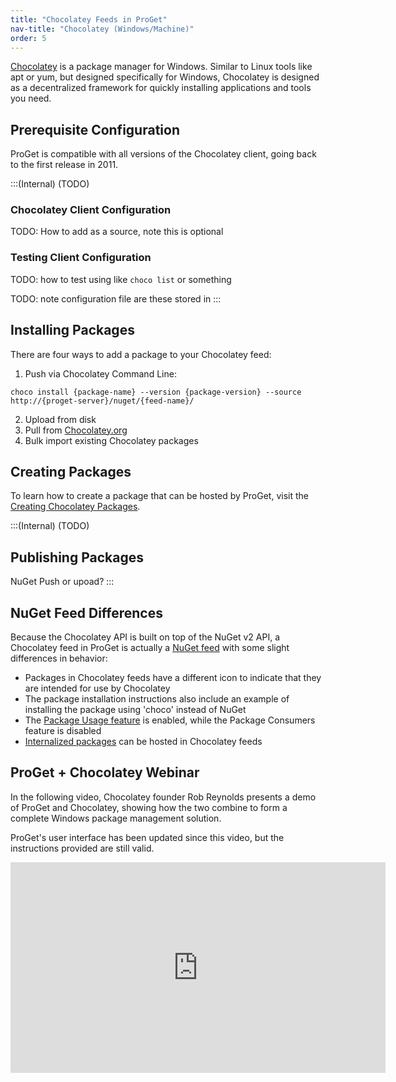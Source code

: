 ```yaml
---
title: "Chocolatey Feeds in ProGet"
nav-title: "Chocolatey (Windows/Machine)"
order: 5
---
```


[Chocolatey](https://chocolatey.org/) is a package manager for Windows. Similar to Linux tools like apt or yum, but designed specifically for Windows, Chocolatey is designed as a decentralized framework for quickly installing applications and tools you need.

## Prerequisite Configuration

ProGet is compatible with all versions of the Chocolatey client, going back to the first release in 2011.

:::(Internal) (TODO)
### Chocolatey Client Configuration
TODO: How to add as a source, note this is optional

### Testing Client Configuration
TODO: how to test using like `choco list` or something

TODO: note configuration file are these stored in
:::

## Installing Packages

There are four ways to add a package to your Chocolatey feed:

1. Push via Chocolatey Command Line:  

```
choco install {package-name} --version {package-version} --source http://{proget-server}/nuget/{feed-name}/
```

2. Upload from disk
3. Pull from [Chocolatey.org](https://chocolatey.org/) 
4. Bulk import existing Chocolatey packages


## Creating Packages

To learn how to create a package that can be hosted by ProGet, visit the [Creating Chocolatey Packages](https://chocolatey.org/docs/create-packages). 

:::(Internal) (TODO)
## Publishing Packages

NuGet Push or upoad?
:::


## NuGet Feed Differences

Because the Chocolatey API is built on top of the NuGet v2 API, a Chocolatey feed in ProGet is actually a [NuGet feed](/docs/proget/feeds/nuget) with some slight differences in behavior:

- Packages in Chocolatey feeds have a different icon to indicate that they are intended for use by Chocolatey
- The package installation instructions also include an example of installing the package using 'choco' instead of NuGet
- The [Package Usage feature](/docs/proget/feeds/chocolatey/proget-howto-scan-installed-chocolatey-packages) is enabled, while the Package Consumers feature is disabled
- [Internalized packages](/docs/proget/feeds/chocolatey/proget-howto-private-chocolatey-repository) can be hosted in Chocolatey feeds 

## ProGet + Chocolatey Webinar

In the following video, Chocolatey founder Rob Reynolds presents a demo of ProGet and Chocolatey, showing how the two combine to form a complete Windows package management solution.

ProGet's user interface has been updated since this video, but the instructions provided are still valid.

<iframe width="600" height="337" src="https://www.youtube.com/embed/BcTYGf7sQ8Q" frameborder="0" allowfullscreen="true"></iframe>
